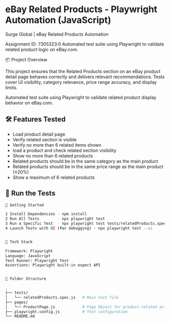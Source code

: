 
# eBay Related Products - Playwright Automation (JavaScript)
Surge Global | eBay Related Products Automation

Assignment ID: 7305323:0
Automated test suite using Playwright to validate related product logic on eBay.com.

📦 Project Overview

This project ensures that the Related Products section on an eBay product detail page behaves correctly and delivers relevant recommendations. Tests cover UI visibility, category relevance, price range accuracy, and display limits.

Automated test suite using Playwright to validate related product display behavior on eBay.com.

## 🛠 Features Tested
- Load product detail page
- Verify related section is visible
- Verify no more than 6 related items shown
- load a product and check related section visibility
- Show no more than 6 related products
- Related products should be in the same category as the main product
- Related products should be in the same price range as the main product (±20%)
- Show a maximum of 6 related products


## 🚀 Run the Tests

```bash
🚀 Getting Started

1️ Install Dependencies - npm install
2 Run All Tests        - npx playwright test
3 Run a Specific Test  - npx playwright test tests/relatedProducts.spec.js
4️ Launch Tests with UI (for debugging) - npx playwright test --ui


🧰 Tech Stack

Framework: Playwright
Language: JavaScript
Test Runner: Playwright Test
Assertions: Playwright built-in expect API


📁 Folder Structure

.
├── tests/
│   └── relatedProducts.spec.js   # Main test file
├── pages/
│   └── ProductPage.js            # Page Object for product-related actions
├── playwright.config.js          # Test configuration
└── README.md
